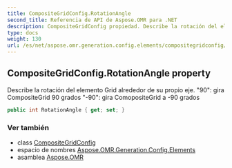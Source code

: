 ```yaml
---
title: CompositeGridConfig.RotationAngle
second_title: Referencia de API de Aspose.OMR para .NET
description: CompositeGridConfig propiedad. Describe la rotación del elemento Grid alrededor de su propio eje. 90 gira CompositeGrid 90 grados 90 gira ComopositeGrid a 90 grados
type: docs
weight: 130
url: /es/net/aspose.omr.generation.config.elements/compositegridconfig/rotationangle/
---
```

## CompositeGridConfig.RotationAngle property

Describe la rotación del elemento Grid alrededor de su propio eje. "90": gira CompositeGrid 90 grados "-90": gira ComopositeGrid a -90 grados

```csharp
public int RotationAngle { get; set; }
```

### Ver también

* class [CompositeGridConfig](../)
* espacio de nombres [Aspose.OMR.Generation.Config.Elements](../../compositegridconfig/)
* asamblea [Aspose.OMR](../../../)


